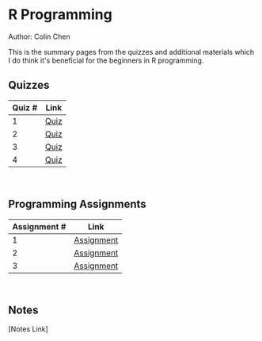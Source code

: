 # R Programming

Author: Colin Chen </br>

This is the summary pages from the quizzes and additional materials which I do think it's beneficial for the beginners in R programming.</br>

## Quizzes
Quiz # | Link 
--- | --- 
1 | [Quiz](https://github.com/hsc251/RLearn/blob/master/02_R_Programming/quiz/JHU02_quiz1.md)
2 | [Quiz](https://github.com/hsc251/RLearn/blob/master/02_R_Programming/quiz/JHU02_quiz2.md)
3 | [Quiz](https://github.com/hsc251/RLearn/blob/master/02_R_Programming/quiz/JHU02_quiz3.md)
4 | [Quiz](https://github.com/hsc251/RLearn/blob/master/02_R_Programming/quiz/JHU02_quiz4.md)
</br>

## Programming Assignments
Assignment # | Link 
--- | --- 
1 | [Assignment](https://github.com/hsc251/RLearn/blob/master/02_R_Programming/projects/JHU02_PA01.md)
2 | [Assignment](https://github.com/hsc251/RLearn/blob/master/02_R_Programming/projects/JHU02_PA02.md) 
3 | [Assignment](https://github.com/hsc251/RLearn/blob/master/02_R_Programming/projects/JHU02_PA03.md)
</br>

## Notes
[Notes Link]
